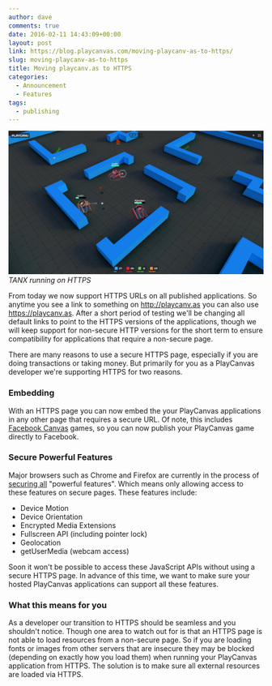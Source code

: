 ```yaml
---
author: dave
comments: true
date: 2016-02-11 14:43:09+00:00
layout: post
link: https://blog.playcanvas.com/moving-playcanv-as-to-https/
slug: moving-playcanv-as-to-https
title: Moving playcanv.as to HTTPS
categories:
  - Announcement
  - Features
tags:
  - publishing
---
```


[![tanx](/assets/media/tanx.jpg)](https://playcanv.as/p/aP0oxhUr)
_TANX running on HTTPS_

From today we now support HTTPS URLs on all published applications. So anytime you see a link to something on <http://playcanv.as> you can also use <https://playcanv.as>. After a short period of testing we'll be changing all default links to point to the HTTPS versions of the applications, though we will keep support for non-secure HTTP versions for the short term to ensure compatibility for applications that require a non-secure page.

There are many reasons to use a secure HTTPS page, especially if you are doing transactions or taking money. But primarily for you as a PlayCanvas developer we're supporting HTTPS for two reasons.

### Embedding

With an HTTPS page you can now embed the your PlayCanvas applications in any other page that requires a secure URL. Of note, this includes [Facebook Canvas](https://developers.facebook.com/docs/games/gamesonfacebook) games, so you can now publish your PlayCanvas game directly to Facebook.

### Secure Powerful Features

Major browsers such as Chrome and Firefox are currently in the process of [securing all](https://bugs.chromium.org/p/chromium/issues/detail?id=481604) "powerful features". Which means only allowing access to these features on secure pages. These features include:

- Device Motion
- Device Orientation
- Encrypted Media Extensions
- Fullscreen API (including pointer lock)
- Geolocation
- getUserMedia (webcam access)

Soon it won't be possible to access these JavaScript APIs without using a secure HTTPS page. In advance of this time, we want to make sure your hosted PlayCanvas applications can support all these features.

### What this means for you

As a developer our transition to HTTPS should be seamless and you shouldn't notice. Though one area to watch out for is that an HTTPS page is not able to load resources from a non-secure page. So if you are loading fonts or images from other servers that are insecure they may be blocked (depending on exactly how you load them) when running your PlayCanvas application from HTTPS. The solution is to make sure all external resources are loaded via HTTPS.
